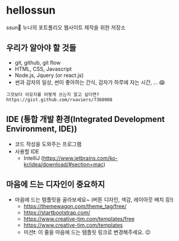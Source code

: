 # hellossun
ssun:dog: 누나의 포트폴리오 웹사이트 제작을 위한 저장소

## 우리가 알아야 할 것들
- git, github, git flow
- HTML, CSS, Javascript
- Node.js, Jquery (or react.js) 
- 썬과 감자의 일상, 썬이 좋아하는 간식, 감자가 하루에 자는 시간, ... :scream:

```
그것보다 이모지를 어떻게 쓰는지 알고 싶다면?
https://gist.github.com/rxaviers/7360908
```

## IDE (통합 개발 환경(Integrated Development Environment, IDE))
- 코드 작성을 도와주는 프로그램
- 사용할 IDE
  - IntelliJ (https://www.jetbrains.com/ko-kr/idea/download/#section=mac)

## 마음에 드는 디자인이 중요하지
- 마음에 드는 템플릿을 골라보세요~ (버튼 디자인, 색감, 레이아웃 배치 등!)
  - https://themewagon.com/theme_tag/free/
  - https://startbootstrap.com/
  - https://www.creative-tim.com/templates/free
  - https://www.creative-tim.com/templates
  - 미션:exclamation:: 이 줄을 마음에 드는 템플릿 링크로 변경해주세요. :wink:
